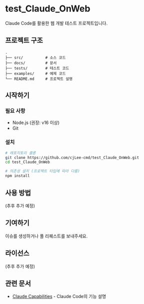 # test_Claude_OnWeb

Claude Code를 활용한 웹 개발 테스트 프로젝트입니다.

## 프로젝트 구조

```
.
├── src/          # 소스 코드
├── docs/         # 문서
├── tests/        # 테스트 코드
├── examples/     # 예제 코드
└── README.md     # 프로젝트 설명
```

## 시작하기

### 필요 사항

- Node.js (권장: v16 이상)
- Git

### 설치

```bash
# 레포지토리 클론
git clone https://github.com/cjLee-cmd/test_Claude_OnWeb.git
cd test_Claude_OnWeb

# 의존성 설치 (프로젝트 타입에 따라 다름)
npm install
```

## 사용 방법

(추후 추가 예정)

## 기여하기

이슈를 생성하거나 풀 리퀘스트를 보내주세요.

## 라이선스

(추후 추가 예정)

## 관련 문서

- [Claude Capabilities](./CLAUDE_CAPABILITIES.md) - Claude Code의 기능 설명
